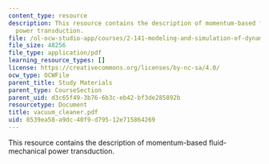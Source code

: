 ```yaml
---
content_type: resource
description: This resource contains the description of momentum-based fluid-mechanical
  power transduction.
file: /ol-ocw-studio-app/courses/2-141-modeling-and-simulation-of-dynamic-systems-fall-2006/8539ea58a9dc40f9d79512e715864269_vacuum_cleaner.pdf
file_size: 48256
file_type: application/pdf
learning_resource_types: []
license: https://creativecommons.org/licenses/by-nc-sa/4.0/
ocw_type: OCWFile
parent_title: Study Materials
parent_type: CourseSection
parent_uid: d3c65f49-3b76-6b3c-eb42-bf3de285892b
resourcetype: Document
title: vacuum_cleaner.pdf
uid: 8539ea58-a9dc-40f9-d795-12e715864269
---
```

This resource contains the description of momentum-based fluid-mechanical power transduction.